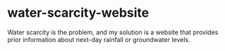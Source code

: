 # water-scarcity-website
Water scarcity is the problem, and my solution is a website that provides prior information about next-day rainfall or groundwater levels.
